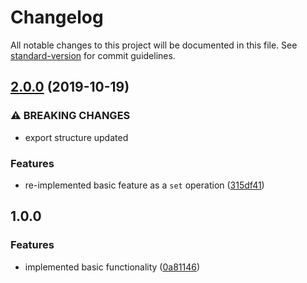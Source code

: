 # Changelog

All notable changes to this project will be documented in this file. See [standard-version](https://github.com/conventional-changelog/standard-version) for commit guidelines.

## [2.0.0](https://github.com/andres-kovalev/immutable-object-update/compare/1.0.0...2.0.0) (2019-10-19)


### ⚠ BREAKING CHANGES

* export structure updated

### Features

* re-implemented basic feature as a `set` operation ([315df41](https://github.com/andres-kovalev/immutable-object-update/commit/315df4143daa8a0909132e65433f4a49146d4188))

## 1.0.0

### Features

* implemented basic functionality ([0a81146](https://github.com/andres-kovalev/immutable-object-update/tree/0a81146cede53cfb79af995c37c690f5e26f6302))
